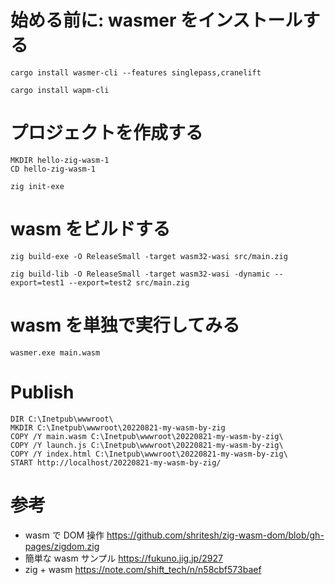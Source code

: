 # 始める前に: wasmer をインストールする

```CMD
cargo install wasmer-cli --features singlepass,cranelift

cargo install wapm-cli
```


# プロジェクトを作成する

```CMD
MKDIR hello-zig-wasm-1
CD hello-zig-wasm-1

zig init-exe
```

# wasm をビルドする

```CMD
zig build-exe -O ReleaseSmall -target wasm32-wasi src/main.zig

zig build-lib -O ReleaseSmall -target wasm32-wasi -dynamic --export=test1 --export=test2 src/main.zig

```

# wasm を単独で実行してみる

```CMD
wasmer.exe main.wasm
```

# Publish

```CMD
DIR C:\Inetpub\wwwroot\
MKDIR C:\Inetpub\wwwroot\20220821-my-wasm-by-zig
COPY /Y main.wasm C:\Inetpub\wwwroot\20220821-my-wasm-by-zig\
COPY /Y launch.js C:\Inetpub\wwwroot\20220821-my-wasm-by-zig\
COPY /Y index.html C:\Inetpub\wwwroot\20220821-my-wasm-by-zig\
START http://localhost/20220821-my-wasm-by-zig/
```

# 参考
* wasm で DOM 操作 https://github.com/shritesh/zig-wasm-dom/blob/gh-pages/zigdom.zig
* 簡単な wasm サンプル https://fukuno.jig.jp/2927
* zig + wasm https://note.com/shift_tech/n/n58cbf573baef
